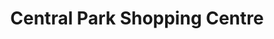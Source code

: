 ---
title: "Central Park Shopping Centre"
url: /brisbane/central-park-shopping-centre/
shop: mall
---